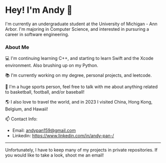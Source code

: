 # Hey! I'm Andy 👋

<!--
**andypan1/andypan1** is a ✨ _special_ ✨ repository because its `README.md` (this file) appears on your GitHub profile.

Here are some ideas to get you started:

- 🔭 I’m currently working on ...
- 🌱 I’m currently learning ...
- 👯 I’m looking to collaborate on ...
- 🤔 I’m looking for help with ...
- 💬 Ask me about ...
- 📫 How to reach me: ...
- 😄 Pronouns: ...
- ⚡ Fun fact: ...
-->

I'm currently an undergraduate student at the University of Michigan - Ann Arbor. I'm majoring in Computer Science, and interested in pursuring a career in software engineering.

### About Me
💻 I'm continuing learning C++, and starting to learn Swift and the Xcode environment. Also brushing up on my Python.

📚 I'm currently working on my degree, personal projects, and leetcode.

🏀 I'm a huge sports person, feel free to talk with me about anything related to basketball, football, and/or baseball!

🌎 I also love to travel the world, and in 2023 I visited China, Hong Kong, Belgium, and Hawaii!

📫 Contact Info:
   - Email: andypan159@gmail.com
   - Linkedin: https://www.linkedin.com/in/andy-pan-/

- - - -
Unfortunately, I have to keep many of my projects in private repositories. If you would like to take a look, shoot me an email!
